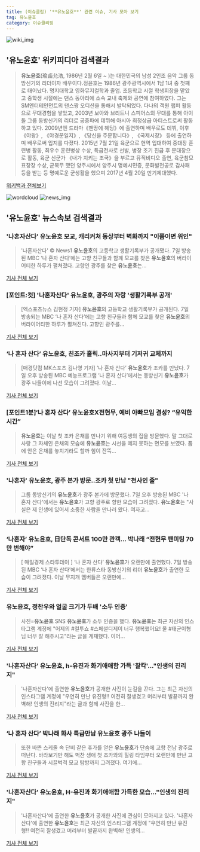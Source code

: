 ```yaml
---
title: (이슈클립) '**유노윤호**' 관련 이슈, 기사 모아 보기
tag: 유노윤호
category: 이슈클리핑
---
```

![wiki_img](https://user-images.githubusercontent.com/42597476/44503234-41136a80-a6d0-11e8-9071-6fc6418eafe4.png)
## **'**유노윤호**'** 위키피디아 검색결과
>**유노윤호**(瑜鹵允浩, 1986년 2월 6일 ~ )는 대한민국의 남성 2인조 음악 그룹 동방신기의 리더이자 배우이다.정윤호는 1986년 광주광역시에서 1남 1녀 중 첫째로 태어났다. 명지대학교 영화뮤지컬학과 졸업. 초등학교 시절 학생회장을 맡았고 중학생 시절에는 댄스 동아리에 소속 교내 축제와 공연에 참여하였다. 그는 SM엔터테인먼트의 댄스짱 오디션을 통해서 발탁되었다. 다나의 객원 랩퍼 활동으로 무대경험을 쌓았고, 2003년 보아와 브리트니 스피어스의 무대를 통해 아이돌 그룹 동방신기의 리더로 공중파에 데뷔해 아시아 최정상급 아티스트로써 활동하고 있다. 2009년엔 드라마《맨땅에 헤딩》에 출연하며 배우로도 데뷔, 이후 《야왕》, 《야경꾼일지》, 《당신을 주문합니다》, 《국제시장》 등에 출연하며 배우로써 입지를 다졌다. 2015년 7월 21일 육군으로 현역 입대하여 중대장 훈련병 활동, 최우수 훈련병상 수상, 특급전사로 선발, 병장 조기 진급 후 분대장으로 활동, 육군 신군가 《내가 지키는 조국》을 부르고 뮤직비디오 출연, 육군참모표창장 수상, 군복무 했던 양주시에서 양주시 명예시민증, 문화발전공로 감사패 등을 받는 등 명예로운 군생활을 했으며 2017년 4월 20일 만기제대했다.

<a href="https://ko.wikipedia.org/wiki/유노윤호" target="_blank">위키백과 전체보기</a>

![wordcloud](https://s3.ap-northeast-2.amazonaws.com/lyrics101-wordcloud/2018-09-08-1536333335.png)
![news_img](https://user-images.githubusercontent.com/42597476/44507050-1206f400-a6e4-11e8-8d98-7ffbfebb353f.png)
## **'**유노윤호**'** 뉴스속보 검색결과
### '나혼자산다' **유노윤호** 모교, 캐리커쳐 동상부터 벽화까지 "이쯤이면 위인"

>'나혼자산다' © News1 **유노윤호**의 고등학교 생활기록부가 공개됐다. 7일 방송된 MBC ‘나 혼자 산다’에는 고향 친구들과 함께 모교를 찾은 **유노윤호**의 버라이어티한 하루가 펼쳐졌다. 고향인 광주를 찾은 **유노윤호**는...

<a href="http://news1.kr/articles/?3420911" target="_blank">기사 전체 보기</a>

### [포인트:컷] '나혼자산다' **유노윤호**, 광주의 자랑 '생활기록부 공개'

>[엑스포츠뉴스 김현정 기자]  **유노윤호**의 고등학교 생활기록부가 공개된다. 7일 방송되는 MBC ‘나 혼자 산다’에는 고향 친구들과 함께 모교를 찾은 **유노윤호**의 버라이어티한 하루가 펼쳐진다.   고향인 광주를...

<a href="http://www.xportsnews.com/?ac=article_view&entry_id=1016816" target="_blank">기사 전체 보기</a>

### ‘나 혼자 산다’ **유노윤호**, 친조카 홀릭..마사지부터 기저귀 교체까지

>[매경닷컴 MK스포츠 김나영 기자] ‘나 혼자 산다’ **유노윤호**가 조카를 만났다. 7일 오후 방송된 MBC 예능프로그램 ‘나 혼자 산다’에서는 동방신기 **유노윤호**가 광주 나들이에 나선 모습이 그려졌다. 이날...

<a href="http://sports.mk.co.kr/view.php?year=2018&no=566194" target="_blank">기사 전체 보기</a>

### [포인트1분]‘나 혼자 산다’ **유노윤호**X전현무, 예비 아빠모임 결성? “유익한 시간”

>**유노윤호**는 이날 첫 조카 은채를 만나기 위해 여동생의 집을 방문했다. 말 그대로 사랑 그 자체인 은채의 모습에 **유노윤호**는 시선을 떼지 못하는 면모를 보였다. 품에 안은 은채를 놓치기라도 할까 힘이 잔뜩...

<a href="http://biz.heraldcorp.com/view.php?ud=201809072336205304613_1" target="_blank">기사 전체 보기</a>

### '나혼자' **유노윤호**, 광주 본가 방문..조카 첫 만남 "천사인 줄"

>그룹 동방신기의 **유노윤호**가 광주 본가에 방문했다. 7일 오후 방송된 MBC '나 혼자 산다'에서는 **유노윤호**가 고향 광주로 향한 모습이 그려졌다. **유노윤호**는 "사실은 제 인생에 있어서 소중한 사람을 만나러 왔다. 여자고...

<a href="http://www.osen.co.kr/article/G1110984854" target="_blank">기사 전체 보기</a>

### ‘나혼자’ **유노윤호**, 日단독 콘서트 100만 관객… 박나래 “전현무 팬미팅 70만 번해야”

>[ 매일경제 스타투데이 ] ‘나 혼자 산다’ **유노윤호**가 오랜만에 출연했다. 7일 방송된 MBC ‘나 혼자 산다’에서는 한류스타 동방신기의 리더 **유노윤호**가 출연한 모습이 그려졌다. 이날 무지개 멤버들은 오랜만에...

<a href="http://star.mk.co.kr/new/view.php?mc=ST&year=2018&no=566176" target="_blank">기사 전체 보기</a>

### **유노윤호**, 정찬우와 얼굴 크기가 두배 '소두 인증'

>사진=**유노윤호** SNS **유노윤호**가 소두 인증을 했다. **유노윤호**는 최근 자신의 인스타그램 계정에 "어제의 #컬투쇼 #스페셜디제이 너무 행복했어요! 울 #태균이형님 너무 잘 해주시고"라는 글을 게재했다. 이어...

<a href="http://www.nextdaily.co.kr/news/article.html?id=20180907800099" target="_blank">기사 전체 보기</a>

### '나혼자산다' **유노윤호**, h-유진과 화기애애함 가득 '찰칵'..."인생의 진리지"

>'나혼자산다'에 출연한 **유노윤호**가 공개한 사진이 눈길을 끈다. 그는 최근 자신의 인스타그램 계정에 "우연히 만난 유진형!! 여전히 잘생겼고 머리부터 발끝까지 완벽해! 인생의 진리지"라는 글과 함께 사진을 한...

<a href="http://daily.hankooki.com/lpage/entv/201809/dh20180907234823139020.htm" target="_blank">기사 전체 보기</a>

### ‘나 혼자 산다’ 박나래 화사 특급만남 **유노윤호** 광주 나들이

>또한 바쁜 스케줄 속 단비 같은 휴가를 얻은 **유노윤호**가 단숨에 고향 전남 광주로 떠난다. 바라보기만 해도 벅찬 생애 첫 조카와의 힐링 타임부터 오랜만에 만난 고향 친구들과 시끌벅적 모교 탐방까지 그려졌다. 여기에...

<a href="http://www.kookje.co.kr/news2011/asp/newsbody.asp?code=0500&key=20180907.99099003115" target="_blank">기사 전체 보기</a>

### '나혼자산다' **유노윤호**, H-유진과 화기애애함 가득한 모습..."인생의 진리지"

>'나혼자산다'에 출연한 **유노윤호**가 공개한 사진에 관심이 모아지고 있다. '나혼자산다'에 출연한 **유노윤호**는 최근 자신의 인스타그램 계정에 "우연히 만난 유진형!! 여전히 잘생겼고 머리부터 발끝까지 완벽해! 인생의...

<a href="http://www.whitepaper.co.kr/news/articleView.html?idxno=114606" target="_blank">기사 전체 보기</a>


